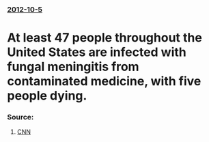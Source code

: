 ### [2012-10-5](/news/2012/10/5/index.md)

# At least 47 people throughout the United States are infected with fungal meningitis from contaminated medicine, with five people dying. 




### Source:

1. [CNN](http://www.cnn.com/2012/10/05/health/meningitis-exposure/index.html?hpt=hp_t2)
